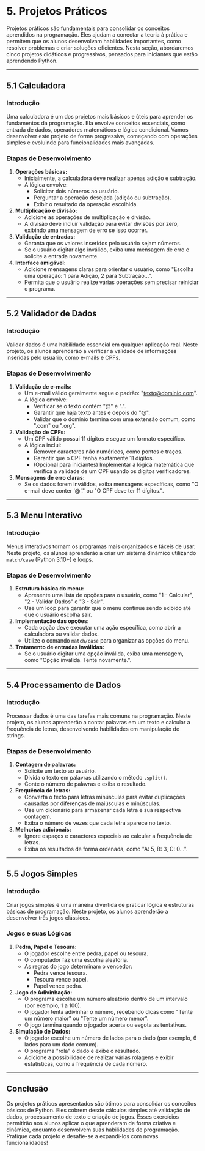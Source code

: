 # **5. Projetos Práticos**

Projetos práticos são fundamentais para consolidar os conceitos aprendidos na programação. Eles ajudam a conectar a teoria à prática e permitem que os alunos desenvolvam habilidades importantes, como resolver problemas e criar soluções eficientes. Nesta seção, abordaremos cinco projetos didáticos e progressivos, pensados para iniciantes que estão aprendendo Python.

------

## **5.1 Calculadora**

### **Introdução**

Uma calculadora é um dos projetos mais básicos e úteis para aprender os fundamentos da programação. Ela envolve conceitos essenciais, como entrada de dados, operadores matemáticos e lógica condicional. Vamos desenvolver este projeto de forma progressiva, começando com operações simples e evoluindo para funcionalidades mais avançadas.

### **Etapas de Desenvolvimento**

1. **Operações básicas:**
   - Inicialmente, a calculadora deve realizar apenas adição e subtração.
   - A lógica envolve:
     - Solicitar dois números ao usuário.
     - Perguntar a operação desejada (adição ou subtração).
     - Exibir o resultado da operação escolhida.
2. **Multiplicação e divisão:**
   - Adicione as operações de multiplicação e divisão.
   - A divisão deve incluir validação para evitar divisões por zero, exibindo uma mensagem de erro se isso ocorrer.
3. **Validação de entradas:**
   - Garanta que os valores inseridos pelo usuário sejam números.
   - Se o usuário digitar algo inválido, exiba uma mensagem de erro e solicite a entrada novamente.
4. **Interface amigável:**
   - Adicione mensagens claras para orientar o usuário, como "Escolha uma operação: 1 para Adição, 2 para Subtração...".
   - Permita que o usuário realize várias operações sem precisar reiniciar o programa.

------

## **5.2 Validador de Dados**

### **Introdução**

Validar dados é uma habilidade essencial em qualquer aplicação real. Neste projeto, os alunos aprenderão a verificar a validade de informações inseridas pelo usuário, como e-mails e CPFs.

### **Etapas de Desenvolvimento**

1. **Validação de e-mails:**
   - Um e-mail válido geralmente segue o padrão: "[texto@dominio.com](mailto:texto@dominio.com)".
   - A lógica envolve:
     - Verificar se o texto contém "@" e ".".
     - Garantir que haja texto antes e depois do "@".
     - Validar que o domínio termina com uma extensão comum, como ".com" ou ".org".
2. **Validação de CPFs:**
   - Um CPF válido possui 11 dígitos e segue um formato específico.
   - A lógica inclui:
     - Remover caracteres não numéricos, como pontos e traços.
     - Garantir que o CPF tenha exatamente 11 dígitos.
     - (Opcional para iniciantes) Implementar a lógica matemática que verifica a validade de um CPF usando os dígitos verificadores.
3. **Mensagens de erro claras:**
   - Se os dados forem inválidos, exiba mensagens específicas, como "O e-mail deve conter '@'." ou "O CPF deve ter 11 dígitos.".

------

## **5.3 Menu Interativo**

### **Introdução**

Menus interativos tornam os programas mais organizados e fáceis de usar. Neste projeto, os alunos aprenderão a criar um sistema dinâmico utilizando `match/case` (Python 3.10+) e loops.

### **Etapas de Desenvolvimento**

1. **Estrutura básica do menu:**
   - Apresente uma lista de opções para o usuário, como "1 - Calcular", "2 - Validar Dados" e "3 - Sair".
   - Use um loop para garantir que o menu continue sendo exibido até que o usuário escolha sair.
2. **Implementação das opções:**
   - Cada opção deve executar uma ação específica, como abrir a calculadora ou validar dados.
   - Utilize o comando `match/case` para organizar as opções do menu.
3. **Tratamento de entradas inválidas:**
   - Se o usuário digitar uma opção inválida, exiba uma mensagem, como "Opção inválida. Tente novamente.".

------

## **5.4 Processamento de Dados**

### **Introdução**

Processar dados é uma das tarefas mais comuns na programação. Neste projeto, os alunos aprenderão a contar palavras em um texto e calcular a frequência de letras, desenvolvendo habilidades em manipulação de strings.

### **Etapas de Desenvolvimento**

1. **Contagem de palavras:**
   - Solicite um texto ao usuário.
   - Divida o texto em palavras utilizando o método `.split()`.
   - Conte o número de palavras e exiba o resultado.
2. **Frequência de letras:**
   - Converta o texto para letras minúsculas para evitar duplicações causadas por diferenças de maiúsculas e minúsculas.
   - Use um dicionário para armazenar cada letra e sua respectiva contagem.
   - Exiba o número de vezes que cada letra aparece no texto.
3. **Melhorias adicionais:**
   - Ignore espaços e caracteres especiais ao calcular a frequência de letras.
   - Exiba os resultados de forma ordenada, como "A: 5, B: 3, C: 0...".

------

## **5.5 Jogos Simples**

### **Introdução**

Criar jogos simples é uma maneira divertida de praticar lógica e estruturas básicas de programação. Neste projeto, os alunos aprenderão a desenvolver três jogos clássicos.

### **Jogos e suas Lógicas**

1. **Pedra, Papel e Tesoura:**
   - O jogador escolhe entre pedra, papel ou tesoura.
   - O computador faz uma escolha aleatória.
   - As regras do jogo determinam o vencedor:
     - Pedra vence tesoura.
     - Tesoura vence papel.
     - Papel vence pedra.
2. **Jogo de Adivinhação:**
   - O programa escolhe um número aleatório dentro de um intervalo (por exemplo, 1 a 100).
   - O jogador tenta adivinhar o número, recebendo dicas como "Tente um número maior" ou "Tente um número menor".
   - O jogo termina quando o jogador acerta ou esgota as tentativas.
3. **Simulação de Dados:**
   - O jogador escolhe um número de lados para o dado (por exemplo, 6 lados para um dado comum).
   - O programa "rola" o dado e exibe o resultado.
   - Adicione a possibilidade de realizar várias rolagens e exibir estatísticas, como a frequência de cada número.

------

## **Conclusão**

Os projetos práticos apresentados são ótimos para consolidar os conceitos básicos de Python. Eles cobrem desde cálculos simples até validação de dados, processamento de texto e criação de jogos. Esses exercícios permitirão aos alunos aplicar o que aprenderam de forma criativa e dinâmica, enquanto desenvolvem suas habilidades de programação. Pratique cada projeto e desafie-se a expandi-los com novas funcionalidades!